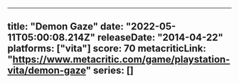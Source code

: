 
---
title: "Demon Gaze"
date: "2022-05-11T05:00:08.214Z"
releaseDate: "2014-04-22"
platforms: ["vita"]
score: 70
metacriticLink: "https://www.metacritic.com/game/playstation-vita/demon-gaze"
series: []
---
